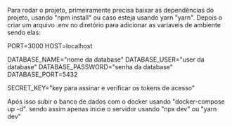 Para rodar o projeto, primeiramente precisa baixar as dependências do projeto, usando "npm install" ou caso esteja usando yarn "yarn".
Depois o criar um arquivo .env no diretório para adicionar as variaveis de ambiente sendo elas:

PORT=3000
HOST=localhost

DATABASE_NAME="nome da database"
DATABASE_USER="user da database"
DATABASE_PASSWORD="senha da database"
DATABASE_PORT=5432

SECRET_KEY="key para assinar e verificar os tokens de acesso"

Após isso subir o banco de dados com o docker usando "docker-compose up -d". sendo assim apenas inicie o servidor usando "npx dev" ou "yarn dev"
